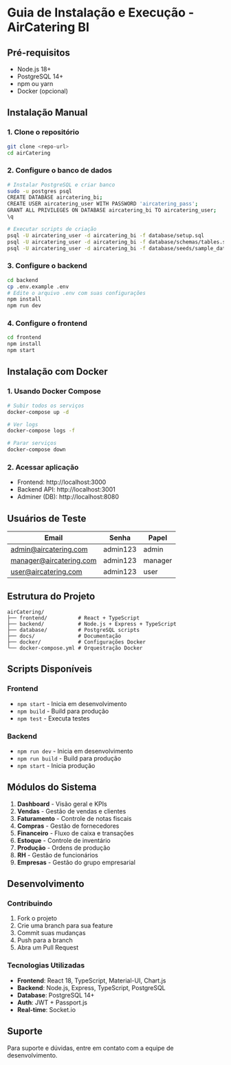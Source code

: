# Guia de Instalação e Execução - AirCatering BI

## Pré-requisitos

- Node.js 18+ 
- PostgreSQL 14+
- npm ou yarn
- Docker (opcional)

## Instalação Manual

### 1. Clone o repositório
```bash
git clone <repo-url>
cd airCatering
```

### 2. Configure o banco de dados
```bash
# Instalar PostgreSQL e criar banco
sudo -u postgres psql
CREATE DATABASE aircatering_bi;
CREATE USER aircatering_user WITH PASSWORD 'aircatering_pass';
GRANT ALL PRIVILEGES ON DATABASE aircatering_bi TO aircatering_user;
\q

# Executar scripts de criação
psql -U aircatering_user -d aircatering_bi -f database/setup.sql
psql -U aircatering_user -d aircatering_bi -f database/schemas/tables.sql
psql -U aircatering_user -d aircatering_bi -f database/seeds/sample_data.sql
```

### 3. Configure o backend
```bash
cd backend
cp .env.example .env
# Edite o arquivo .env com suas configurações
npm install
npm run dev
```

### 4. Configure o frontend
```bash
cd frontend
npm install
npm start
```

## Instalação com Docker

### 1. Usando Docker Compose
```bash
# Subir todos os serviços
docker-compose up -d

# Ver logs
docker-compose logs -f

# Parar serviços
docker-compose down
```

### 2. Acessar aplicação
- Frontend: http://localhost:3000
- Backend API: http://localhost:3001
- Adminer (DB): http://localhost:8080

## Usuários de Teste

| Email | Senha | Papel |
|-------|-------|-------|
| admin@aircatering.com | admin123 | admin |
| manager@aircatering.com | admin123 | manager |
| user@aircatering.com | admin123 | user |

## Estrutura do Projeto

```
airCatering/
├── frontend/          # React + TypeScript
├── backend/           # Node.js + Express + TypeScript
├── database/          # PostgreSQL scripts
├── docs/              # Documentação
├── docker/            # Configurações Docker
└── docker-compose.yml # Orquestração Docker
```

## Scripts Disponíveis

### Frontend
- `npm start` - Inicia em desenvolvimento
- `npm build` - Build para produção
- `npm test` - Executa testes

### Backend
- `npm run dev` - Inicia em desenvolvimento
- `npm run build` - Build para produção
- `npm start` - Inicia produção

## Módulos do Sistema

1. **Dashboard** - Visão geral e KPIs
2. **Vendas** - Gestão de vendas e clientes
3. **Faturamento** - Controle de notas fiscais
4. **Compras** - Gestão de fornecedores
5. **Financeiro** - Fluxo de caixa e transações
6. **Estoque** - Controle de inventário
7. **Produção** - Ordens de produção
8. **RH** - Gestão de funcionários
9. **Empresas** - Gestão do grupo empresarial

## Desenvolvimento

### Contribuindo
1. Fork o projeto
2. Crie uma branch para sua feature
3. Commit suas mudanças
4. Push para a branch
5. Abra um Pull Request

### Tecnologias Utilizadas
- **Frontend**: React 18, TypeScript, Material-UI, Chart.js
- **Backend**: Node.js, Express, TypeScript, PostgreSQL
- **Database**: PostgreSQL 14+
- **Auth**: JWT + Passport.js
- **Real-time**: Socket.io

## Suporte

Para suporte e dúvidas, entre em contato com a equipe de desenvolvimento.